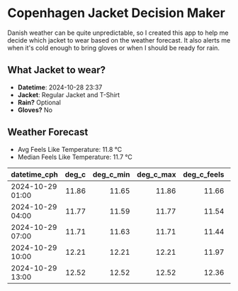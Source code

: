 
# Copenhagen Jacket Decision Maker

Danish weather can be quite unpredictable, so I created this app to help me decide which jacket to wear based on the weather forecast. 
It also alerts me when it's cold enough to bring gloves or when I should be ready for rain.

## What Jacket to wear?

- **Datetime**: 2024-10-28 23:37
- **Jacket**: Regular Jacket and T-Shirt
- **Rain?** Optional
- **Gloves?** No

## Weather Forecast
- Avg Feels Like Temperature: 11.8 °C
- Median Feels Like Temperature: 11.7 °C

| datetime_cph     |   deg_c |   deg_c_min |   deg_c_max |   deg_c_feels | weather   | wind   | rain   |
|:-----------------|--------:|------------:|------------:|--------------:|:----------|:-------|:-------|
| 2024-10-29 01:00 |   11.86 |       11.65 |       11.86 |         11.66 | Clouds    | Low    | None   |
| 2024-10-29 04:00 |   11.77 |       11.59 |       11.77 |         11.54 | Clouds    | Low    | None   |
| 2024-10-29 07:00 |   11.71 |       11.63 |       11.71 |         11.44 | Clouds    | Low    | None   |
| 2024-10-29 10:00 |   12.21 |       12.21 |       12.21 |         11.97 | Clouds    | Low    | None   |
| 2024-10-29 13:00 |   12.52 |       12.52 |       12.52 |         12.36 | Rain      | Low    | Low    |
        